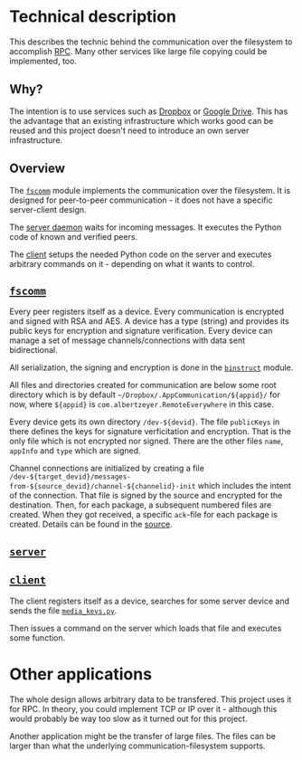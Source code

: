 Technical description
=====================

This describes the technic behind the communication over the filesystem to accomplish [RPC](http://en.wikipedia.org/wiki/Remote_procedure_call). Many other services like large file copying could be implemented, too.

## Why?

The intention is to use services such as [Dropbox](https://www.dropbox.com/) or [Google Drive](https://drive.google.com/). This has the advantage that an existing infrastructure which works good can be reused and this project doesn't need to introduce an own server infrastructure.


## Overview

The [`fscomm`](#fscomm) module implements the communication over the filesystem. It is designed for peer-to-peer communication - it does not have a specific server-client design.

The [server daemon](#server) waits for incoming messages. It executes the Python code of known and verified peers.

The [client](#client) setups the needed Python code on the server and executes arbitrary commands on it - depending on what it wants to control.


## [`fscomm`](https://github.com/albertz/RemoteControl/blob/master/common/fscomm.py)

Every peer registers itself as a device. Every communication is encrypted and signed with RSA and AES. A device has a type (string) and provides its public keys for encryption and signature verification. Every device can manage a set of message channels/connections with data sent bidirectional.

All serialization, the signing and encryption is done in the [`binstruct`](https://github.com/albertz/binstruct) module.

All files and directories created for communication are below some root directory which is by default `~/Dropbox/.AppCommunication/${appid}/` for now, where `${appid}` is `com.albertzeyer.RemoteEverywhere` in this case.

Every device gets its own directory `/dev-${devid}`. The file `publicKeys` in there defines the keys for signature verficitation and encryption. That is the only file which is not encrypted nor signed. There are the other files `name`, `appInfo` and `type` which are signed.

Channel connections are initialized by creating a file `/dev-${target_devid}/messages-from-${source_devid}/channel-${channelid}-init` which includes the intent of the connection. That file is signed by the source and encrypted for the destination. Then, for each package, a subsequent numbered files are created. When they got received, a specific `ack`-file for each package is created. Details can be found in the [source](https://github.com/albertz/RemoteControl/blob/master/common/fscomm.py).


## [`server`](https://github.com/albertz/RemoteControl/blob/master/server/server.py)




## [`client`](https://github.com/albertz/RemoteControl/blob/master/client/client.py)

The client registers itself as a device, searches for some server device and sends the file [`media_keys.py`](https://github.com/albertz/RemoteControl/blob/master/pydata/media_keys.py). 

Then issues a command on the server which loads that file and executes some function.


# Other applications

The whole design allows arbitrary data to be transfered. This project uses it for RPC. In theory, you could implement TCP or IP over it - although this would probably be way too slow as it turned out for this project.

Another application might be the transfer of large files. The files can be larger than what the underlying communication-filesystem supports.


